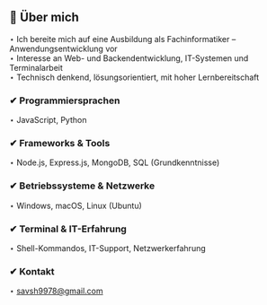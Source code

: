 ## 🌟 Über mich  
⋆ Ich bereite mich auf eine Ausbildung als Fachinformatiker – Anwendungsentwicklung vor  
⋆ Interesse an Web- und Backendentwicklung, IT-Systemen und Terminalarbeit  
⋆ Technisch denkend, lösungsorientiert, mit hoher Lernbereitschaft

### ✔ Programmiersprachen  
⋆ JavaScript, Python

### ✔ Frameworks & Tools  
⋆ Node.js, Express.js, MongoDB, SQL (Grundkenntnisse)

### ✔ Betriebssysteme & Netzwerke  
⋆ Windows, macOS, Linux (Ubuntu)

### ✔ Terminal & IT-Erfahrung  
⋆ Shell-Kommandos, IT-Support, Netzwerkerfahrung

### ✔ Kontakt  
⋆ savsh9978@gmail.com
